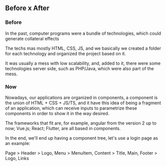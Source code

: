 ## Before x After

### Before

In the past, computer programs were a bundle of technologies, which could generate collateral effects

The techs mas mostly HTML, CSS, JS, and we basically we created a folder for each technology and organized the project
based on it.

It was usually a mess with low scalability, and, added to it, there were some technologies server side, such as PHP/Java,
which were also part of the mess.

### Now

Nowadays, our applications are organized in components, a component is the union of HTML + CSS + JS/TS, and it have this
idea of being a fragment of an application, which can receive inputs to parametrize these components in order to show it
in the way desired.

The frameworks that fit are, for example, angular from the version 2 up to now; Vue.js; React; Flutter, are all based
in components.

In the end, we'll end up having a component tree, let's use a login page as an example:

Page > Header > Logo, Menu > MenuItem, Content > Title, Main, Footer > Logo, Links
